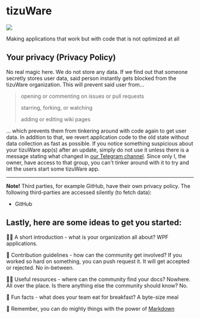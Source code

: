 
# tizuWare
<a href="https://t.me/tizuWare" alt="Telegram channel"><img src="https://img.shields.io/badge/t.me-%2FtizuWare-blue" /></a>

Making applications that work but with code that is not optimized at all
## Your privacy (Privacy Policy)
No real magic here. We do not store any data. If we find out that someone secretly stores user data, said person instantly gets blocked from the tizuWare organization. This will prevent said user from...
> opening or commenting on issues or pull requests
> 
> starring, forking, or watching
>
> adding or editing wiki pages

... which prevents them from tinkering around with code again to get user data. In addition to that, we revert application code to the old state without data collection as fast as possible. If you notice something suspicious about your tizuWare app(s) after an update, simply do not use it unless there is a message stating what changed in [our Telegram channel](https://t.me/tizuWare). Since only I, the owner, have access to that group, you can't tinker around with it to try and let the users start some tizuWare app.

---

**Note!** Third parties, for example GitHub, have their own privacy policy. The following third-parties are accessed silently (to fetch data):
- GitHub

## Lastly, here are some ideas to get you started:
🙋‍♀️ A short introduction - what is your organization all about? WPF applications.

🌈 Contribution guidelines - how can the community get involved? If you worked so hard on something, you can push request it. It will get accepted or rejected. No in-between.

👩‍💻 Useful resources - where can the community find your docs? Nowhere. All over the place. Is there anything else the community should know? No.

🍿 Fun facts - what does your team eat for breakfast? A byte-size meal

🧙 Remember, you can do mighty things with the power of [Markdown](https://www.youtube.com/watch?v=dQw4w9WgXcQ)
